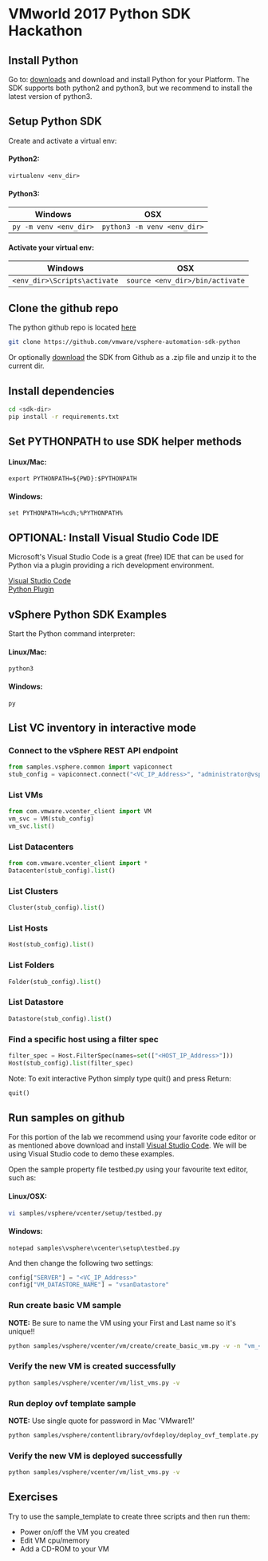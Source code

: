 # VMworld 2017 Python SDK Hackathon

## Install Python
Go to: [downloads](https://www.python.org/downloads/) and download and install Python for your Platform.
The SDK supports both python2 and python3, but we recommend to install the latest version of python3. 

## Setup Python SDK

Create and activate a virtual env:

#### Python2: 

    virtualenv <env_dir>

#### Python3:

| Windows | OSX |
|---------|-----|
|```py -m venv <env_dir>```|```python3 -m venv <env_dir>```|

#### Activate your virtual env:

| Windows | OSX |
|---------|-----|
```<env_dir>\Scripts\activate```|```source <env_dir>/bin/activate```|

##  Clone the github repo
The python github repo is located [here](https://github.com/vmware/vsphere-automation-sdk-python)

```bash
git clone https://github.com/vmware/vsphere-automation-sdk-python
```
Or optionally [download](https://github.com/vmware/vsphere-automation-sdk-python/archive/master.zip) the SDK from Github as a .zip file and unzip it to the current dir.

##  Install dependencies

```bash
cd <sdk-dir>
pip install -r requirements.txt
```

## Set PYTHONPATH to use SDK helper methods  

#### Linux/Mac:

    export PYTHONPATH=${PWD}:$PYTHONPATH

#### Windows:

    set PYTHONPATH=%cd%;%PYTHONPATH%

## OPTIONAL: Install Visual Studio Code IDE
Microsoft's Visual Studio Code is a great (free) IDE that can be used for Python via a plugin providing a rich development environment.

[Visual Studio Code](https://code.visualstudio.com/)<br />
[Python Plugin](https://marketplace.visualstudio.com/items?itemName=donjayamanne.python)

## vSphere Python SDK Examples
Start the Python command interpreter:

#### Linux/Mac:

    python3

#### Windows:

    py

## List VC inventory in interactive mode

### Connect to the vSphere REST API endpoint

```python
from samples.vsphere.common import vapiconnect
stub_config = vapiconnect.connect("<VC_IP_Address>", "administrator@vsphere.local", "VMware1!", True)
```

### List VMs

```python
from com.vmware.vcenter_client import VM
vm_svc = VM(stub_config)
vm_svc.list()
```

### List Datacenters

```python
from com.vmware.vcenter_client import *
Datacenter(stub_config).list()
```

### List Clusters

```python
Cluster(stub_config).list()
```

### List Hosts

```python
Host(stub_config).list()
```

### List Folders

```python
Folder(stub_config).list()
```

### List Datastore

```python
Datastore(stub_config).list()
```

### Find a specific host using a filter spec

```python
filter_spec = Host.FilterSpec(names=set(["<HOST_IP_Address>"]))
Host(stub_config).list(filter_spec)
```

Note: To exit interactive Python simply type quit() and press Return:

```python
quit()
```

## Run samples on github
For this portion of the lab we recommend using your favorite code editor or as mentioned above download and install [Visual Studio Code](https://code.visualstudio.com/). We will be using Visual Studio code to demo these examples.

Open the sample property file testbed.py using your favourite text editor, such as:

#### Linux/OSX:

```bash
vi samples/vsphere/vcenter/setup/testbed.py
```

#### Windows:

```shell
notepad samples\vsphere\vcenter\setup\testbed.py
```

And then change the following two settings:

```python
config["SERVER"] = "<VC_IP_Address>"
config["VM_DATASTORE_NAME"] = "vsanDatastore"
```

### Run create basic VM sample

**NOTE:** Be sure to name the VM using your First and Last name so it's unique!!

```bash
python samples/vsphere/vcenter/vm/create/create_basic_vm.py -v -n "vm_<firstname_lastname>"
```

### Verify the new VM is created successfully

```bash
python samples/vsphere/vcenter/vm/list_vms.py -v
```

### Run deploy ovf template sample

**NOTE:** Use single quote for password in Mac 'VMware1!'

```bash
python samples/vsphere/contentlibrary/ovfdeploy/deploy_ovf_template.py -v -clustername "Cluster1" -libitemname "Sample_OVF"
```

### Verify the new VM is deployed successfully

```bash
python samples/vsphere/vcenter/vm/list_vms.py -v
```

## Exercises
Try to use the sample_template to create three scripts and then run them:

* Power on/off the VM you created
* Edit VM cpu/memory
* Add a CD-ROM to your VM
